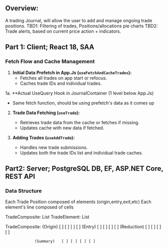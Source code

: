 ## Overview: 
A trading Journal, will allow the user to add and manage ongoing trade positions.
TBD1: Filtering of trades, Positions/allocations pie charts
TBD2: Trade alerts, based on current price action + indicators.

## Part 1: Client; React 18, SAA
### Fetch Flow and Cache Management

1. **Initial Data Prefetch in App.Js (`useFetchAndCacheTrades`):**
   - Fetches all trades on app start or refocus.
   - Caches trade IDs and individual trades.

1a. **Actual UseQuery Hook in JournalContainer (1 level below App.Js)
   - Same fetch function, should be using prefetch's data as it comes up

2. **Trade Data Fetching (`useTrade`):**
   - Retrieves trade data from the cache or fetches if missing.
   - Updates cache with new data if fetched.

3. **Adding Trades (`useAddTrade`):**
   - Handles new trade submissions.
   - Updates both the trade IDs list and individual trade caches.

## Part2: Server; PostgreSQL DB, EF, ASP.NET Core, REST API
### Data Structure

Each Trade Position composed of elements  (origin,entry,exit,etc)
Each element's line composed of cells

TradeComposite: List<TradeElement>
TradeElement: List<InfoCell>

TradeComposite:  (Origin)    [ ] [ ] [ ] [ ]
                 (Entry)     [ ] [ ] [ ] [ ]
                 (Reduction) [ ] [ ] [ ] [ ]

                 (Summary)   [ ] [ ] [ ] [ ] 
